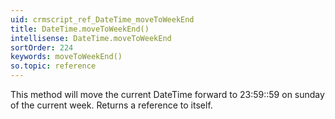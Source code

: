 ```yaml
---
uid: crmscript_ref_DateTime_moveToWeekEnd
title: DateTime.moveToWeekEnd()
intellisense: DateTime.moveToWeekEnd
sortOrder: 224
keywords: moveToWeekEnd()
so.topic: reference
---
```


This method will move the current DateTime forward to 23:59::59 on sunday of the current week. Returns a reference to itself.


